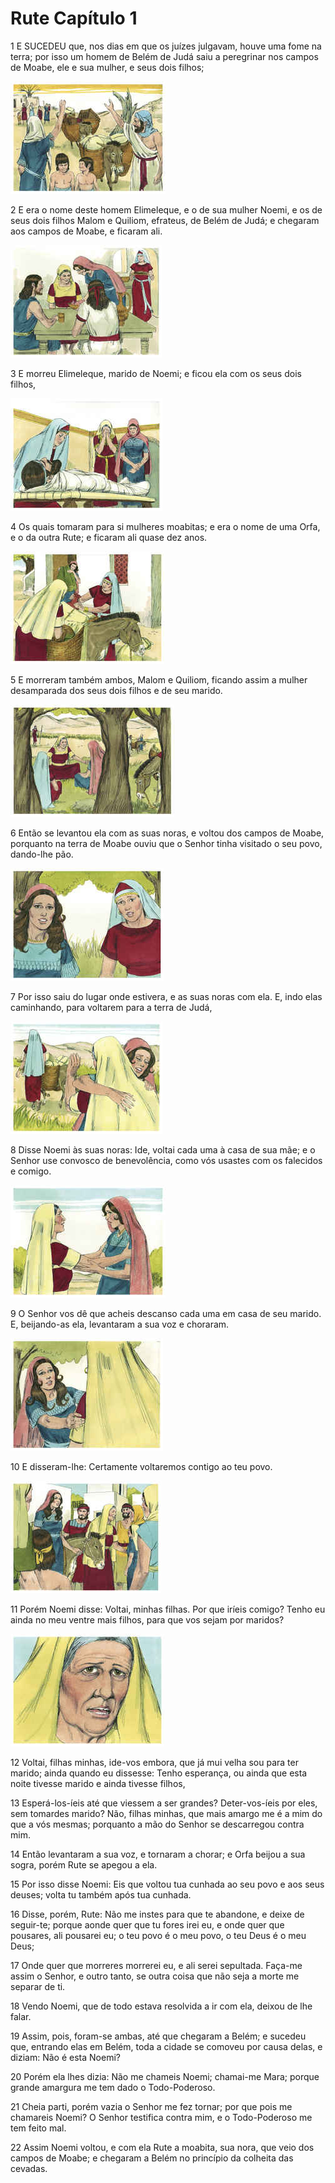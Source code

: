 # Rute Capítulo 1

1	E SUCEDEU que, nos dias em que os juízes julgavam, houve uma fome na terra; por isso um homem de Belém de Judá saiu a peregrinar nos campos de Moabe, ele e sua mulher, e seus dois filhos;

![](.img/08_Ru_01_01_RG.jpg)

2	E era o nome deste homem Elimeleque, e o de sua mulher Noemi, e os de seus dois filhos Malom e Quiliom, efrateus, de Belém de Judá; e chegaram aos campos de Moabe, e ficaram ali.

![](.img/08_Ru_01_02_RG.jpg)

3	E morreu Elimeleque, marido de Noemi; e ficou ela com os seus dois filhos,

![](.img/08_Ru_01_03_RG.jpg)

4	Os quais tomaram para si mulheres moabitas; e era o nome de uma Orfa, e o da outra Rute; e ficaram ali quase dez anos.

![](.img/08_Ru_01_04_RG.jpg)

5	E morreram também ambos, Malom e Quiliom, ficando assim a mulher desamparada dos seus dois filhos e de seu marido.

![](.img/08_Ru_01_05_RG.jpg)

6	Então se levantou ela com as suas noras, e voltou dos campos de Moabe, porquanto na terra de Moabe ouviu que o Senhor tinha visitado o seu povo, dando-lhe pão.

![](.img/08_Ru_01_06_RG.jpg)

7	Por isso saiu do lugar onde estivera, e as suas noras com ela. E, indo elas caminhando, para voltarem para a terra de Judá,

![](.img/08_Ru_01_07_RG.jpg)

8	Disse Noemi às suas noras: Ide, voltai cada uma à casa de sua mãe; e o Senhor use convosco de benevolência, como vós usastes com os falecidos e comigo.

![](.img/08_Ru_01_08_RG.jpg)

9	O Senhor vos dê que acheis descanso cada uma em casa de seu marido. E, beijando-as ela, levantaram a sua voz e choraram.

![](.img/08_Ru_01_09_RG.jpg)

10	E disseram-lhe: Certamente voltaremos contigo ao teu povo.

![](.img/08_Ru_01_10_RG.jpg)

11	Porém Noemi disse: Voltai, minhas filhas. Por que iríeis comigo? Tenho eu ainda no meu ventre mais filhos, para que vos sejam por maridos?

![](.img/08_Ru_01_11_RG.jpg)

12	Voltai, filhas minhas, ide-vos embora, que já mui velha sou para ter marido; ainda quando eu dissesse: Tenho esperança, ou ainda que esta noite tivesse marido e ainda tivesse filhos,

13	Esperá-los-íeis até que viessem a ser grandes? Deter-vos-íeis por eles, sem tomardes marido? Não, filhas minhas, que mais amargo me é a mim do que a vós mesmas; porquanto a mão do Senhor se descarregou contra mim.

14	Então levantaram a sua voz, e tornaram a chorar; e Orfa beijou a sua sogra, porém Rute se apegou a ela.

15	Por isso disse Noemi: Eis que voltou tua cunhada ao seu povo e aos seus deuses; volta tu também após tua cunhada.

16	Disse, porém, Rute: Não me instes para que te abandone, e deixe de seguir-te; porque aonde quer que tu fores irei eu, e onde quer que pousares, ali pousarei eu; o teu povo é o meu povo, o teu Deus é o meu Deus;

17	Onde quer que morreres morrerei eu, e ali serei sepultada. Faça-me assim o Senhor, e outro tanto, se outra coisa que não seja a morte me separar de ti.

18	Vendo Noemi, que de todo estava resolvida a ir com ela, deixou de lhe falar.

19	Assim, pois, foram-se ambas, até que chegaram a Belém; e sucedeu que, entrando elas em Belém, toda a cidade se comoveu por causa delas, e diziam: Não é esta Noemi?

20	Porém ela lhes dizia: Não me chameis Noemi; chamai-me Mara; porque grande amargura me tem dado o Todo-Poderoso.

21	Cheia parti, porém vazia o Senhor me fez tornar; por que pois me chamareis Noemi? O Senhor testifica contra mim, e o Todo-Poderoso me tem feito mal.

22	Assim Noemi voltou, e com ela Rute a moabita, sua nora, que veio dos campos de Moabe; e chegaram a Belém no princípio da colheita das cevadas.

